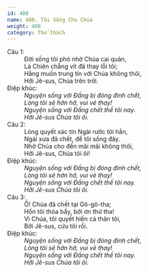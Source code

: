 ```yaml
---
id: 480
name: 480. Tôi Sống Cho Chúa
weight: 480
category: Thử thách
---
```

<dl><dt>Câu 1:</dt><dd data-verse="1">Đời sống tôi phó nhờ Chúa cai quản, <br/>Là Chiên chẳng vít đã thay lỗi tôi; <br/>Hằng muốn trung tín với Chúa không thôi, <br/>Hỡi Jê-sus, Chúa trên trời. </dd><dt>Điệp khúc:</dt><dd data-chorus="1"><em>Nguyện sống với Đấng bị đóng đinh chết, <br/>Lòng tôi sẽ hớn hở, vui vẻ thay! <br/>Nguyện sống với Đấng chết thế tôi nay. <br/>Hỡi Jê-sus Chúa tôi ôi. </em></dd><dt>Câu 2:</dt><dd data-verse="2">Lòng quyết xác tín Ngài rước tôi hẳn, <br/>Ngài xưa đã chết, để tôi sống đây. <br/>Nhờ Chúa cho đến mãi mãi không thôi, <br/>Hỡi Jê-sus, Chúa tôi ôi! </dd><dt>Điệp khúc:</dt><dd data-chorus="1"><em>Nguyện sống với Đấng bị đóng đinh chết, <br/>Lòng tôi sẽ hớn hở, vui vẻ thay! <br/>Nguyện sống với Đấng chết thế tôi nay. <br/>Hỡi Jê-sus Chúa tôi ôi. </em></dd><dt>Câu 3:</dt><dd data-verse="3">Ồ! Chúa đã chết tại Gô-gô-tha; <br/>Hồn tôi thỏa bấy, bởi ơn thứ tha! <br/>Vì Chúa, tôi quyết hiến cả thân tôi, <br/>Bởi Jê-sus, cứu tôi rồi. </dd><dt>Điệp khúc:</dt><dd data-chorus="1"><em>Nguyện sống với Đấng bị đóng đinh chết, <br/>Lòng tôi sẽ hớn hở, vui vẻ thay! <br/>Nguyện sống với Đấng chết thế tôi nay. <br/>Hỡi Jê-sus Chúa tôi ôi. </em></dd></dl>
